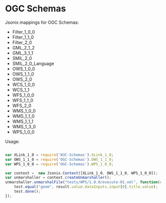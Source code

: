 OGC Schemas
===========

Jsonix mappings for OGC Schemas:

* Filter_1_0_0
* Filter_1_1_0
* Filter_2_0
* GML_2_1_2
* GML_3_1_1
* SMIL_2_0
* SMIL_2_0_Language
* OWS_1_0_0
* OWS_1_1_0
* OWS_2_0
* WCS_1_0_0
* WCS_1_1
* WFS_1_0_0
* WFS_1_1_0
* WFS_2_0
* WMS_1_0_0
* WMS_1_1_0
* WMS_1_1_1
* WMS_1_3_0
* WPS_1_0_0

Usage:

````javascript

var XLink_1_0 = require('W3C-Schemas').XLink_1_0;
var OWS_1_1_0 = require('OGC-Schemas').OWS_1_1_0;
var WPS_1_0_0 = require('OGC-Schemas').WPS_1_0_0;

var context =  new Jsonix.Context([XLink_1_0, OWS_1_1_0, WPS_1_0_0]);
var unmarshaller = context.createUnmarshaller();
unmarshaller.unmarshalFile("tests/WPS/1.0.0/execute-01.xml", function(result) {
	test.equal("geom", result.value.dataInputs.input[0].title.value);
	test.done();
});
````
